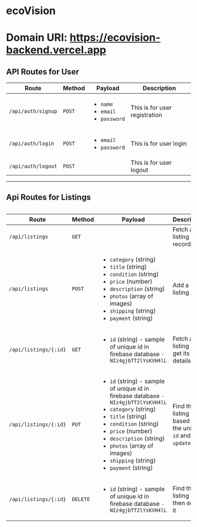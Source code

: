 # ecoVision

# Domain URI: https://ecovision-backend.vercel.app

## API Routes for User
<table>
<thead>
    <tr>
        <th>Route</th>
        <th>Method</th>
        <th>Payload</th>
        <th>Description</th>
    </tr>
</thead>
<tbody>
    <tr>
        <td><code>/api/auth/signup</code></td>
        <td><code>POST</code></td>
        <td>
            <ul>
                <li><code>name</code></li>
                <li><code>email</code></li>
                <li><code>password</code></li>
            </ul>
        </td>
        <td>This is for user registration</td>
    </tr>
    <tr>
        <td><code>/api/auth/login</code></td>
        <td><code>POST</code></td>
        <td>
            <ul>
                <li><code>email</code></li>
                <li><code>password</code></li>
            </ul>
        </td>
        <td>This is for user login</td>
    </tr>
    <tr>
        <td><code>/api/auth/logout</code></td>
        <td><code>POST</code></td>
        <td></td>
        <td>This is for user logout</td>
    </tr>
</tbody>
<table>
<hr>

## Api Routes for Listings
<table>
<thead>
    <tr>
        <th>Route</th>
        <th>Method</th>
        <th>Payload</th>
        <th>Description</th>
    </tr>
</thead>
<tbody>
    <tr>
        <td><code>/api/listings</code></td>
        <td><code>GET</code></td>
        <td></td>
        <td>Fetch all listing records</td>
    </tr>
    <tr>
        <td><code>/api/listings</code></td>
        <td><code>POST</code></td>
        <td>
            <ul>
                <li><code>category</code> (string)</li>
                <li><code>title</code> (string)</li>
                <li><code>condition</code> (string)</li>
                <li><code>price</code> (number)</li>
                <li><code>description</code> (string)</li>
                <li><code>photos</code> (array of images)</li>
                <li><code>shipping</code> (string)</li>
                <li><code>payment</code> (string)</li>
            </ul>
        </td>
        <td>Add a listing</td>
    </tr>
    <tr>
        <td><code>/api/listings/{:id}</code></td>
        <td><code>GET</code></td>
        <td>
            <ul>
                <li><code>id</code> (string) - sample of unique id in firebase database <code>-NIz4gjbTT2lYsKVH4lL</code></li>
            </ul>
        </td>
        <td>Fetch a listing and get its details</td>
    </tr>
    <tr>
        <td><code>/api/listings/{:id}</code></td>
        <td><code>PUT</code></td>
        <td>
            <ul>
                <li><code>id</code> (string) - sample of unique id in firebase database <code>-NIz4gjbTT2lYsKVH4lL</code></li>
                <li><code>category</code> (string)</li>
                <li><code>title</code> (string)</li>
                <li><code>condition</code> (string)</li>
                <li><code>price</code> (number)</li>
                <li><code>description</code> (string)</li>
                <li><code>photos</code> (array of images)</li>
                <li><code>shipping</code> (string)</li>
                <li><code>payment</code> (string)</li>
            </ul>
        </td>
        <td>Find the listing based on the unique <code>id</code> and then <code>update</code> it</td>
    </tr>
    <tr>
        <td><code>/api/listings/{:id}</code></td>
        <td><code>DELETE</code></td>
        <td>
            <ul>
                <li><code>id</code> (string) - sample of unique id in firebase database <code>-NIz4gjbTT2lYsKVH4lL</code></li>
            </ul>
        </td>
        <td>Find the listing and then <code>delete</code> it</td>
    </tr>
</thead>
</tbody>
</table>
